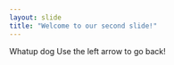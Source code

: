 ```yaml
---
layout: slide
title: "Welcome to our second slide!"
---
```

Whatup dog
Use the left arrow to go back!
